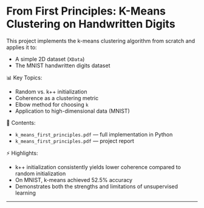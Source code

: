 # From First Principles: K-Means Clustering on Handwritten Digits

This project implements the k-means clustering algorithm from scratch and applies it to:
- A simple 2D dataset (`XData`)
- The MNIST handwritten digits dataset

📊 Key Topics:
- Random vs. k++ initialization
- Coherence as a clustering metric
- Elbow method for choosing `k`
- Application to high-dimensional data (MNIST)

📂 Contents:
- `k_means_first_principles.pdf` — full implementation in Python
- `k_means_first_principles.pdf` — project report
  
⚡ Highlights:
- k++ initialization consistently yields lower coherence compared to random initialization
- On MNIST, k-means achieved 52.5% accuracy
- Demonstrates both the strengths and limitations of unsupervised learning

---
